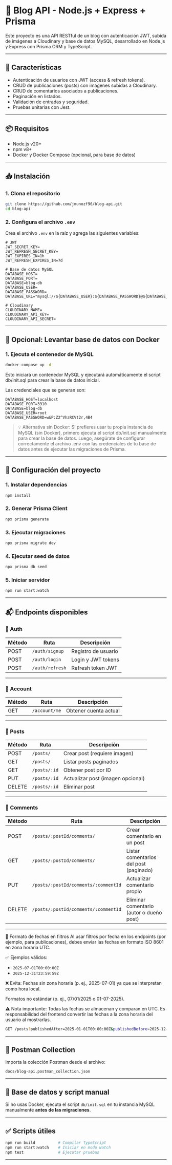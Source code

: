 # 📝 Blog API - Node.js + Express + Prisma

Este proyecto es una API RESTful de un blog con autenticación JWT, subida de imágenes a Cloudinary y base de datos MySQL, desarrollado en Node.js y Express con Prisma ORM y TypeScript.

---

## 🚀 Características

* Autenticación de usuarios con JWT (access & refresh tokens).
* CRUD de publicaciones (posts) con imágenes subidas a Cloudinary.
* CRUD de comentarios asociados a publicaciones.
* Paginación en listados.
* Validación de entradas y seguridad.
* Pruebas unitarias con Jest.

---

## 📦 Requisitos

* Node.js v20+
* npm v8+
* Docker y Docker Compose (opcional, para base de datos)

---

## 📥 Instalación

### 1. Clona el repositorio

```bash
git clone https://github.com/jmunozf96/blog-api.git
cd blog-api
```

### 2. Configura el archivo `.env`

Crea el archivo `.env` en la raíz y agrega las siguientes variables:

```env
# JWT
JWT_SECRET_KEY=
JWT_REFRESH_SECRET_KEY=
JWT_EXPIRES_IN=1h
JWT_REFRESH_EXPIRES_IN=7d

# Base de datos MySQL
DATABASE_HOST=
DATABASE_PORT=
DATABASE=blog-db
DATABASE_USER=
DATABASE_PASSWORD=
DATABASE_URL="mysql://${DATABASE_USER}:${DATABASE_PASSWORD}@${DATABASE_HOST}:${DATABASE_PORT}/${DATABASE}"

# Cloudinary
CLOUDINARY_NAME=
CLOUDINARY_API_KEY=
CLOUDINARY_API_SECRET=
```

---

## 🐳 Opcional: Levantar base de datos con Docker

### 1. Ejecuta el contenedor de MySQL

```bash
docker-compose up -d
```

Esto iniciará un contenedor MySQL y ejecutará automáticamente el script db/init.sql para crear la base de datos inicial.

Las credenciales que se generan son:
```text
DATABASE_HOST=localhost
DATABASE_PORT=3310
DATABASE=blog-db
DATABASE_USER=root
DATABASE_PASSWORD=w&P:Z2^VhzRCVt2r,4B4
```

> 💡 Alternativa sin Docker:
> Si prefieres usar tu propia instancia de MySQL (sin Docker), primero ejecuta el script db/init.sql manualmente para crear la base de datos.
> Luego, asegúrate de configurar correctamente el archivo .env con las credenciales de tu base de datos antes de ejecutar las migraciones de Prisma.

---

## 💠 Configuración del proyecto

### 1. Instalar dependencias

```bash
npm install
```

### 2. Generar Prisma Client

```bash
npx prisma generate
```

### 3. Ejecutar migraciones

```bash
npx prisma migrate dev
```

### 4. Ejecutar seed de datos

```bash
npx prisma db seed
```

### 5. Iniciar servidor

```bash
npm run start:watch
```

---

## 📬 Endpoints disponibles

### 🔐 Auth

| Método | Ruta            | Descripción         |
| ------ | --------------- | ------------------- |
| POST   | `/auth/signup`  | Registro de usuario |
| POST   | `/auth/login`   | Login y JWT tokens  |
| POST   | `/auth/refresh` | Refresh token JWT   |

---

### 👤 Account

| Método | Ruta          | Descripción           |
| ------ | ------------- | --------------------- |
| GET    | `/account/me` | Obtener cuenta actual |

---

### 📜 Posts

| Método | Ruta         | Descripción                       |
| ------ | ------------ | --------------------------------- |
| POST   | `/posts/`    | Crear post (requiere imagen)      |
| GET    | `/posts/`    | Listar posts paginados            |
| GET    | `/posts/:id` | Obtener post por ID               |
| PUT    | `/posts/:id` | Actualizar post (imagen opcional) |
| DELETE | `/posts/:id` | Eliminar post                     |

---

### 💬 Comments

| Método | Ruta                                 | Descripción                              |
| ------ | ------------------------------------ | ---------------------------------------- |
| POST   | `/posts/:postId/comments/`           | Crear comentario en un post              |
| GET    | `/posts/:postId/comments/`           | Listar comentarios del post (paginado)   |
| PUT    | `/posts/:postId/comments/:commentId` | Actualizar comentario propio             |
| DELETE | `/posts/:postId/comments/:commentId` | Eliminar comentario (autor o dueño post) |

---

📅 Formato de fechas en filtros
Al usar filtros por fecha en los endpoints (por ejemplo, para publicaciones), debes enviar las fechas en formato ISO 8601 en zona horaria UTC.

✅ Ejemplos válidos:
- `2025-07-01T00:00:00Z`
- `2025-12-31T23:59:59Z`

❌ Evita:
Fechas sin zona horaria (p. ej., 2025-07-01) ya que se interpretan como hora local.

Formatos no estándar (p. ej., 07/01/2025 o 01-07-2025).

⚠️ Nota importante:
Todas las fechas se almacenan y comparan en UTC. Es responsabilidad del frontend convertir las fechas a la zona horaria del usuario al mostrarlas.

```bash
GET /posts?publishedAfter=2025-01-01T00:00:00Z&publishedBefore=2025-12-31T23:59:59Z
```

---

## 📂 Postman Collection

Importa la colección Postman desde el archivo:

`docs/blog-api.postman_collection.json`

---

## 🐘 Base de datos y script manual

Si no usas Docker, ejecuta el script `db/init.sql` en tu instancia MySQL manualmente **antes de las migraciones**.

---

## ✅ Scripts útiles

```bash
npm run build          # Compilar TypeScript
npm run start:watch    # Iniciar en modo watch
npm test               # Ejecutar pruebas
```

---
